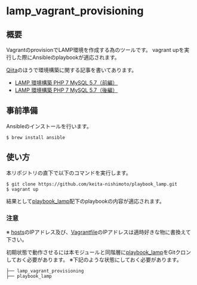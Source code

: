 # lamp_vagrant_provisioning

## 概要
VagrantのprovisionでLAMP環境を作成する為のツールです。
vagrant upを実行した際にAnsibleのplaybookが適応されます。

[Qiita](http://qiita.com/)のほうで環境構築に関する記事を書いてあります。

- [LAMP 環境構築 PHP 7 MySQL 5.7（前編）](http://qiita.com/keita-nishimoto/items/5441244604fbc6db7907)
- [LAMP 環境構築 PHP 7 MySQL 5.7（後編）](http://qiita.com/keita-nishimoto/items/7d0a8d6e24c1861d799f)

## 事前準備
Ansibleのインストールを行います。

```
$ brew install ansible
```

## 使い方

本リポジトリの直下で以下のコマンドを実行します。
```
$ git clone https://github.com/keita-nishimoto/playbook_lamp.git
$ vagrant up
```

結果として[playbook_lamp](https://github.com/keita-nishimoto/playbook_lamp)配下のplaybookの内容が適応されます。

### 注意
※ [hosts](https://github.com/keita-nishimoto/playbook_lamp/blob/master/hosts)のIPアドレス及び、[Vagrantfile](https://github.com/keita-nishimoto/lamp_vagrant_provisioning/blob/master/Vagrantfile)のIPアドレスは適時好きな物に書換えて下さい。

初期状態で動作させるには本モジュールと同階層に[playbook_lamp](https://github.com/keita-nishimoto/playbook_lamp)をGitクロンしておく必要があります。
※下記のような状態にしておく必要があります。

```
├── lamp_vagrant_provisioning
├── playbook_lamp
```
